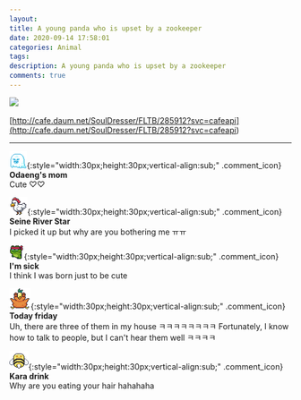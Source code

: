 ```yaml
---
layout: 
title: A young panda who is upset by a zookeeper
date: 2020-09-14 17:58:01
categories: Animal
tags: 
description: A young panda who is upset by a zookeeper
comments: true
---
```


![](https://blog.kakaocdn.net/dn/de35w6/btqIGlHf92k/UpTZkCAGxssrq7jvGUhMi0/img.gif)

[http://cafe.daum.net/SoulDresser/FLTB/285912?svc=cafeapi](<http://cafe.daum.net/SoulDresser/FLTB/285912?svc=cafeapi>)

* * *

![comment](/assets/character/ghost.png){:style="width:30px;height:30px;vertical-align:sub;" .comment_icon} **Odaeng's mom**  
Cute ♡♡   
  
![comment](/assets/character/chicken.png){:style="width:30px;height:30px;vertical-align:sub;" .comment_icon} **Seine River Star**  
I picked it up but why are you bothering me ㅠㅠ   
  
![comment](/assets/character/frog.png){:style="width:30px;height:30px;vertical-align:sub;" .comment_icon} **I'm sick**  
I think I was born just to be cute   
  
![comment](/assets/character/bird.png){:style="width:30px;height:30px;vertical-align:sub;" .comment_icon} **Today friday**  
Uh, there are three of them in my house ㅋㅋㅋㅋㅋㅋㅋㅋ Fortunately, I know how to talk to people, but I can't hear them well ㅋㅋㅋㅋ   
  
![comment](/assets/character/bee.png){:style="width:30px;height:30px;vertical-align:sub;" .comment_icon} **Kara drink**  
Why are you eating your hair hahahaha   
  

